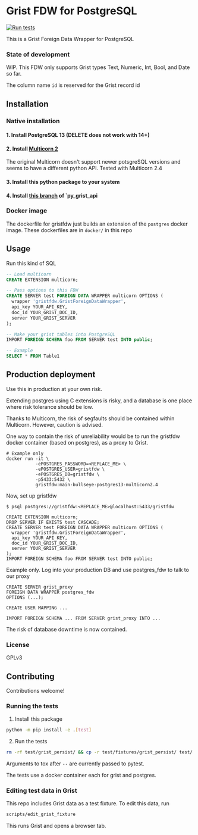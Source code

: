 # Grist FDW for PostgreSQL

[![Run tests](https://github.com/johncant/gristfdw/actions/workflows/tests.yml/badge.svg)](https://github.com/johncant/gristfdw/actions/workflows/tests.yml)

This is a Grist Foreign Data Wrapper for PostgreSQL

### State of development

WIP. This FDW only supports Grist types Text, Numeric, Int, Bool, and Date so far.

The column name `id` is reserved for the Grist record id

## Installation

### Native installation

#### 1. Install PostgreSQL 13 (DELETE does not work with 14+)

#### 2. Install [Multicorn 2](https://github.com/pgsql-io/multicorn2)

The original Multicorn doesn't support newer potsgreSQL versions and seems to have a different python API. Tested with Multicorn 2.4

#### 3. Install this python package to your system

#### 4. Install [this branch](https://github.com/johncant/py_grist_api/tree/jc_add_list_tables_columns) of `py_grist_api

### Docker image

The dockerfile for gristfdw just builds an extension of the `postgres` docker image. These dockerfiles are in `docker/` in this repo

## Usage

Run this kind of SQL

```sql
-- Load multicorn
CREATE EXTENSION multicorn;

-- Pass options to this FDW
CREATE SERVER test FOREIGN DATA WRAPPER multicorn OPTIONS (
  wrapper 'gristfdw.GristForeignDataWrapper',
  api_key YOUR_API_KEY,
  doc_id YOUR_GRIST_DOC_ID,
  server YOUR_GRIST_SERVER
);

-- Make your grist tables into PostgreSQL
IMPORT FOREIGN SCHEMA foo FROM SERVER test INTO public;

-- Example
SELECT * FROM Table1
```

## Production deployment

Use this in production at your own risk.

Extending postgres using C extensions is risky, and a database is one place where risk tolerance should be low.

Thanks to Multicorn, the risk of segfaults should be contained within Multicorn. However, caution is advised.

One way to contain the risk of unreliability would be to run the gristfdw docker container (based on postgres), as a proxy to Grist.

```
# Example only
docker run -it \
           -ePOSTGRES_PASSWORD=<REPLACE_ME> \
           -ePOSTGRES_USER=gristfdw \
           -ePOSTGRES_DB=gristfdw \
           -p5433:5432 \
           gristfdw:main-bullseye-postgres13-multicorn2.4
```

Now, set up gristfdw

```
$ psql postgres://gristfdw:<REPLACE_ME>@localhost:5433/gristfdw

CREATE EXTENSION multicorn;
DROP SERVER IF EXISTS test CASCADE;
CREATE SERVER test FOREIGN DATA WRAPPER multicorn OPTIONS (
  wrapper 'gristfdw.GristForeignDataWrapper',
  api_key YOUR_API_KEY,
  doc_id YOUR_GRIST_DOC_ID,
  server YOUR_GRIST_SERVER
);
IMPORT FOREIGN SCHEMA foo FROM SERVER test INTO public;
```

Example only. Log into your production DB and use postgres_fdw to talk to our proxy

```
CREATE SERVER grist_proxy
FOREIGN DATA WRAPPER postgres_fdw
OPTIONS (...);

CREATE USER MAPPING ...

IMPORT FOREIGN SCHEMA ... FROM SERVER grist_proxy INTO ...
```

The risk of database downtime is now contained.

### License

GPLv3

## Contributing

Contributions welcome!

### Running the tests

1. Install this package 

```bash
python -m pip install -e .[test]
```

2. Run the tests

```bash
rm -rf test/grist_persist/ && cp -r test/fixtures/grist_persist/ test/ && tox
```

Arguments to tox after `--` are currently passed to pytest.

The tests use a docker container each for grist and postgres.

### Editing test data in Grist

This repo includes Grist data as a test fixture. To edit this data, run

```bash
scripts/edit_grist_fixture
```

This runs Grist and opens a browser tab.
